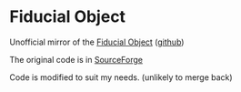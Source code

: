 # Fiducial Object

Unofficial mirror of the [Fiducial Object](https://www.uco.es/investiga/grupos/ava/portfolio/fiducial-object/) ([github](https://github.com/pabgaru/Fiducial-Objects))

The original code is in [SourceForge](https://sourceforge.net/projects/fiducialobject/)

Code is modified to suit my needs. (unlikely to merge back)
